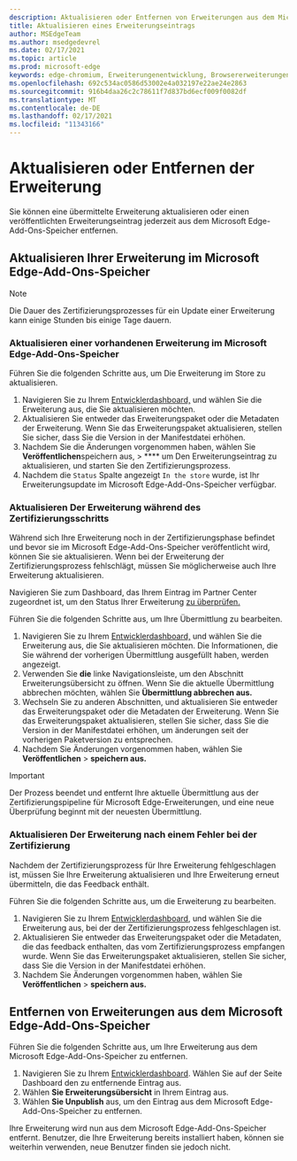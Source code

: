 ```yaml
---
description: Aktualisieren oder Entfernen von Erweiterungen aus dem Microsoft Edge-Add-Ons-Speicher
title: Aktualisieren eines Erweiterungseintrags
author: MSEdgeTeam
ms.author: msedgedevrel
ms.date: 02/17/2021
ms.topic: article
ms.prod: microsoft-edge
keywords: edge-chromium, Erweiterungenentwicklung, Browsererweiterungen, Add-Ons, Partner Center, Entwickler
ms.openlocfilehash: 692c534ac0586d53002e4a032197e22ae24e2863
ms.sourcegitcommit: 916b4daa26c2c78611f7d837bd6ecf009f0082df
ms.translationtype: MT
ms.contentlocale: de-DE
ms.lasthandoff: 02/17/2021
ms.locfileid: "11343166"
---
```

# Aktualisieren oder Entfernen der Erweiterung  

Sie können eine übermittelte Erweiterung aktualisieren oder einen veröffentlichten Erweiterungseintrag jederzeit aus dem Microsoft Edge-Add-Ons-Speicher entfernen.  

##  <a name="update-your-extension-on-the-microsoft-edge-add-ons-store"></a>Aktualisieren Ihrer Erweiterung im Microsoft Edge-Add-Ons-Speicher  

> [!NOTE]
> Die Dauer des Zertifizierungsprozesses für ein Update einer Erweiterung kann einige Stunden bis einige Tage dauern.  

###  <a name="update-an-existing-extension-in-the-microsoft-edge-add-ons-store"></a>Aktualisieren einer vorhandenen Erweiterung im Microsoft Edge-Add-Ons-Speicher  

Führen Sie die folgenden Schritte aus, um Die Erweiterung im Store zu aktualisieren.  

1.  Navigieren Sie zu Ihrem [Entwicklerdashboard,][MicrosoftPartnerCenter] und wählen Sie die Erweiterung aus, die Sie aktualisieren möchten.  
1.  Aktualisieren Sie entweder das Erweiterungspaket oder die Metadaten der Erweiterung.  Wenn Sie das Erweiterungspaket aktualisieren, stellen Sie sicher, dass Sie die Version in der Manifestdatei erhöhen.  
1.  Nachdem Sie die Änderungen vorgenommen haben, wählen Sie **Veröffentlichen**speichern aus,  >  **** um Den Erweiterungseintrag zu aktualisieren, und starten Sie den Zertifizierungsprozess.  
1.  Nachdem die `Status` Spalte angezeigt `In the store` wurde, ist Ihr Erweiterungsupdate im Microsoft Edge-Add-Ons-Speicher verfügbar.  
    
###  <a name="update-your-extension-during-the-certification-step"></a>Aktualisieren Der Erweiterung während des Zertifizierungsschritts  

Während sich Ihre Erweiterung noch in der Zertifizierungsphase befindet und bevor sie im Microsoft Edge-Add-Ons-Speicher veröffentlicht wird, können Sie sie aktualisieren. Wenn bei der Erweiterung der Zertifizierungsprozess fehlschlägt, müssen Sie möglicherweise auch Ihre Erweiterung aktualisieren.    

Navigieren Sie zum Dashboard, das Ihrem Eintrag im Partner Center zugeordnet ist, um den Status Ihrer Erweiterung [zu überprüfen.][MicrosoftPartnerCenter]  

Führen Sie die folgenden Schritte aus, um Ihre Übermittlung zu bearbeiten.  

1.  Navigieren Sie zu Ihrem [Entwicklerdashboard,][MicrosoftPartnerCenter] und wählen Sie die Erweiterung aus, die Sie aktualisieren möchten.  Die Informationen, die Sie während der vorherigen Übermittlung ausgefüllt haben, werden angezeigt.  
1.  Verwenden Sie **die** linke Navigationsleiste, um den Abschnitt Erweiterungsübersicht zu öffnen.  Wenn Sie die aktuelle Übermittlung abbrechen möchten, wählen Sie **Übermittlung abbrechen aus.**  
1.  Wechseln Sie zu anderen Abschnitten, und aktualisieren Sie entweder das Erweiterungspaket oder die Metadaten der Erweiterung.  Wenn Sie das Erweiterungspaket aktualisieren, stellen Sie sicher, dass Sie die Version in der Manifestdatei erhöhen, um änderungen seit der vorherigen Paketversion zu entsprechen.  
1.  Nachdem Sie Änderungen vorgenommen haben, wählen Sie **Veröffentlichen**  >  **speichern aus.**  
    
> [!IMPORTANT]
> Der Prozess beendet und entfernt Ihre aktuelle Übermittlung aus der Zertifizierungspipeline für Microsoft Edge-Erweiterungen, und eine neue Überprüfung beginnt mit der neuesten Übermittlung.  

###  <a name="update-your-extension-after-it-failed-the-certification"></a>Aktualisieren Der Erweiterung nach einem Fehler bei der Zertifizierung  

Nachdem der Zertifizierungsprozess für Ihre Erweiterung fehlgeschlagen ist, müssen Sie Ihre Erweiterung aktualisieren und Ihre Erweiterung erneut übermitteln, die das Feedback enthält.  

Führen Sie die folgenden Schritte aus, um die Erweiterung zu bearbeiten.  

1.  Navigieren Sie zu Ihrem [Entwicklerdashboard,][MicrosoftPartnerCenter] und wählen Sie die Erweiterung aus, bei der der Zertifizierungsprozess fehlgeschlagen ist.  
1.  Aktualisieren Sie entweder das Erweiterungspaket oder die Metadaten, die das feedback enthalten, das vom Zertifizierungsprozess empfangen wurde.  Wenn Sie das Erweiterungspaket aktualisieren, stellen Sie sicher, dass Sie die Version in der Manifestdatei erhöhen.  
1.  Nachdem Sie Änderungen vorgenommen haben, wählen Sie **Veröffentlichen**  >  **speichern aus.**  
    
##  <a name="remove-extensions-from-the-microsoft-edge-add-ons-store"></a>Entfernen von Erweiterungen aus dem Microsoft Edge-Add-Ons-Speicher  

Führen Sie die folgenden Schritte aus, um Ihre Erweiterung aus dem Microsoft Edge-Add-Ons-Speicher zu entfernen.  

1.  Navigieren Sie zu Ihrem [Entwicklerdashboard][MicrosoftPartnerCenter].  Wählen Sie auf der Seite Dashboard den zu entfernende Eintrag aus.  
1.  Wählen **Sie Erweiterungsübersicht** in Ihrem Eintrag aus.  
1.  Wählen **Sie Unpublish** aus, um den Eintrag aus dem Microsoft Edge-Add-Ons-Speicher zu entfernen.  
    
Ihre Erweiterung wird nun aus dem Microsoft Edge-Add-Ons-Speicher entfernt.  Benutzer, die Ihre Erweiterung bereits installiert haben, können sie weiterhin verwenden, neue Benutzer finden sie jedoch nicht.  

<!-- links -->  

[MicrosoftPartnerCenter]: https://partner.microsoft.com/dashboard/microsoftedge/public/login?ref=dd "Partner Center"  

